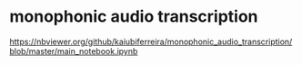 # monophonic audio transcription

https://nbviewer.org/github/kaiubiferreira/monophonic_audio_transcription/blob/master/main_notebook.ipynb
